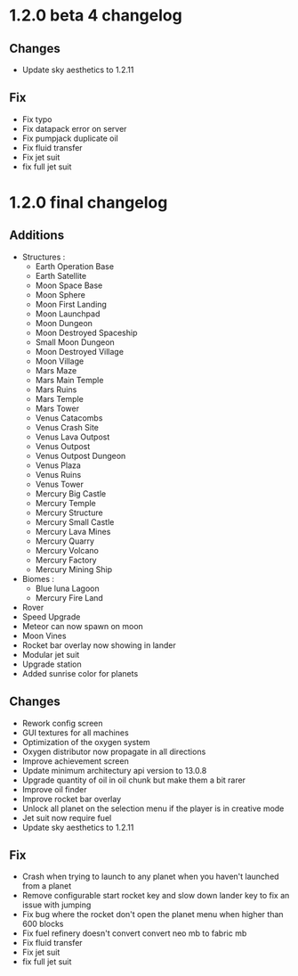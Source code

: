 # 1.2.0 beta 4 changelog

## Changes
- Update sky aesthetics to 1.2.11

## Fix
- Fix typo
- Fix datapack error on server
- Fix pumpjack duplicate oil
- Fix fluid transfer
- Fix jet suit
- fix full jet suit


# 1.2.0 final changelog

## Additions
- Structures :
  - Earth Operation Base
  - Earth Satellite
  - Moon Space Base
  - Moon Sphere
  - Moon First Landing
  - Moon Launchpad
  - Moon Dungeon
  - Moon Destroyed Spaceship
  - Small Moon Dungeon
  - Moon Destroyed Village
  - Moon Village
  - Mars Maze
  - Mars Main Temple
  - Mars Ruins
  - Mars Temple
  - Mars Tower
  - Venus Catacombs
  - Venus Crash Site
  - Venus Lava Outpost
  - Venus Outpost
  - Venus Outpost Dungeon
  - Venus Plaza
  - Venus Ruins
  - Venus Tower
  - Mercury Big Castle
  - Mercury Temple
  - Mercury Structure
  - Mercury Small Castle
  - Mercury Lava Mines
  - Mercury Quarry
  - Mercury Volcano
  - Mercury Factory
  - Mercury Mining Ship
- Biomes :
  - Blue luna Lagoon
  - Mercury Fire Land
- Rover
- Speed Upgrade
- Meteor can now spawn on moon
- Moon Vines
- Rocket bar overlay now showing in lander
- Modular jet suit
- Upgrade station
- Added sunrise color for planets

## Changes
- Rework config screen
- GUI textures for all machines
- Optimization of the oxygen system
- Oxygen distributor now propagate in all directions
- Improve achievement screen
- Update minimum architectury api version to 13.0.8
- Upgrade quantity of oil in oil chunk but make them a bit rarer
- Improve oil finder
- Improve rocket bar overlay
- Unlock all planet on the selection menu if the player is in creative mode
- Jet suit now require fuel
- Update sky aesthetics to 1.2.11

## Fix
- Crash when trying to launch to any planet when you haven't launched from a planet
- Remove configurable start rocket key and slow down lander key to fix an issue with jumping
- Fix bug where the rocket don't open the planet menu when higher than 600 blocks
- Fix fuel refinery doesn't convert convert neo mb to fabric mb
- Fix fluid transfer
- Fix jet suit
- fix full jet suit